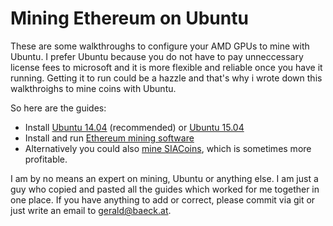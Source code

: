 # Mining Ethereum on Ubuntu

These are some walkthroughs to configure your AMD GPUs to mine with Ubuntu. I prefer Ubuntu because you do not have to pay unneccessary license fees to microsoft and it is more flexible and reliable once you have it running. Getting it to run could be a hazzle and that's why i wrote down this walkthroighs to mine coins with Ubuntu.

So here are the guides:
- Install [Ubuntu 14.04](ubuntu_14.04.md) (recommended) or [Ubuntu 15.04](ubuntu_15.04.md)
- Install and run [Ethereum mining software](ethereum_mining.md)
- Alternatively you could also [mine SIACoins](sia_mining.md), which is sometimes more profitable.

I am by no means an expert on mining, Ubuntu or anything else. I am just a guy who copied and pasted all the guides which worked for me together in one place. If you have anything to add or correct, please commit via git or just write an email to [gerald@baeck.at](mailto:gerald@baeck.at).
